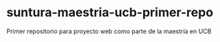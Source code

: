 # suntura-maestria-ucb-primer-repo
Primer repositorio para proyecto web como parte de la maestría en UCB 

